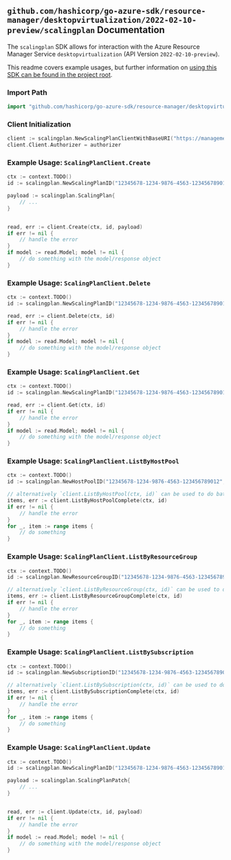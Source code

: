 
## `github.com/hashicorp/go-azure-sdk/resource-manager/desktopvirtualization/2022-02-10-preview/scalingplan` Documentation

The `scalingplan` SDK allows for interaction with the Azure Resource Manager Service `desktopvirtualization` (API Version `2022-02-10-preview`).

This readme covers example usages, but further information on [using this SDK can be found in the project root](https://github.com/hashicorp/go-azure-sdk/tree/main/docs).

### Import Path

```go
import "github.com/hashicorp/go-azure-sdk/resource-manager/desktopvirtualization/2022-02-10-preview/scalingplan"
```


### Client Initialization

```go
client := scalingplan.NewScalingPlanClientWithBaseURI("https://management.azure.com")
client.Client.Authorizer = authorizer
```


### Example Usage: `ScalingPlanClient.Create`

```go
ctx := context.TODO()
id := scalingplan.NewScalingPlanID("12345678-1234-9876-4563-123456789012", "example-resource-group", "scalingPlanValue")

payload := scalingplan.ScalingPlan{
	// ...
}


read, err := client.Create(ctx, id, payload)
if err != nil {
	// handle the error
}
if model := read.Model; model != nil {
	// do something with the model/response object
}
```


### Example Usage: `ScalingPlanClient.Delete`

```go
ctx := context.TODO()
id := scalingplan.NewScalingPlanID("12345678-1234-9876-4563-123456789012", "example-resource-group", "scalingPlanValue")

read, err := client.Delete(ctx, id)
if err != nil {
	// handle the error
}
if model := read.Model; model != nil {
	// do something with the model/response object
}
```


### Example Usage: `ScalingPlanClient.Get`

```go
ctx := context.TODO()
id := scalingplan.NewScalingPlanID("12345678-1234-9876-4563-123456789012", "example-resource-group", "scalingPlanValue")

read, err := client.Get(ctx, id)
if err != nil {
	// handle the error
}
if model := read.Model; model != nil {
	// do something with the model/response object
}
```


### Example Usage: `ScalingPlanClient.ListByHostPool`

```go
ctx := context.TODO()
id := scalingplan.NewHostPoolID("12345678-1234-9876-4563-123456789012", "example-resource-group", "hostPoolValue")

// alternatively `client.ListByHostPool(ctx, id)` can be used to do batched pagination
items, err := client.ListByHostPoolComplete(ctx, id)
if err != nil {
	// handle the error
}
for _, item := range items {
	// do something
}
```


### Example Usage: `ScalingPlanClient.ListByResourceGroup`

```go
ctx := context.TODO()
id := scalingplan.NewResourceGroupID("12345678-1234-9876-4563-123456789012", "example-resource-group")

// alternatively `client.ListByResourceGroup(ctx, id)` can be used to do batched pagination
items, err := client.ListByResourceGroupComplete(ctx, id)
if err != nil {
	// handle the error
}
for _, item := range items {
	// do something
}
```


### Example Usage: `ScalingPlanClient.ListBySubscription`

```go
ctx := context.TODO()
id := scalingplan.NewSubscriptionID("12345678-1234-9876-4563-123456789012")

// alternatively `client.ListBySubscription(ctx, id)` can be used to do batched pagination
items, err := client.ListBySubscriptionComplete(ctx, id)
if err != nil {
	// handle the error
}
for _, item := range items {
	// do something
}
```


### Example Usage: `ScalingPlanClient.Update`

```go
ctx := context.TODO()
id := scalingplan.NewScalingPlanID("12345678-1234-9876-4563-123456789012", "example-resource-group", "scalingPlanValue")

payload := scalingplan.ScalingPlanPatch{
	// ...
}


read, err := client.Update(ctx, id, payload)
if err != nil {
	// handle the error
}
if model := read.Model; model != nil {
	// do something with the model/response object
}
```
